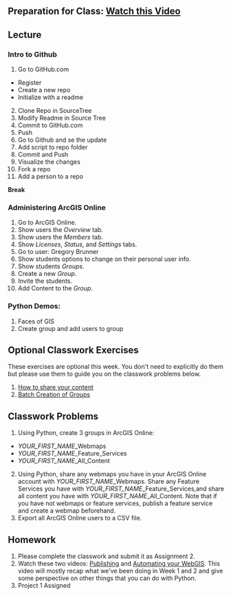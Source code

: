 ## Preparation for Class: [Watch this Video](https://www.youtube.com/watch?v=hWl4WXVZcIQ)

## Lecture
### Intro to Github
1.	Go to GitHub.com
  - Register
  -	Create a new repo
  -	Initialize with a readme
2.	Clone Repo in SourceTree
3.	Modify Readme in Source Tree
4.	Commit to GitHub.com
5.	Push
6.	Go to Github and se the update
7.	Add script to repo folder
8.	Commit and Push
9.	Visualize the changes
10.	Fork a repo
11.	Add a person to a repo

**Break**

### Administering ArcGIS Online
1. Go to ArcGIS Online.
2. Show users the *Overview* tab.
3. Show users the *Members* tab.
4. Show *Licenses*, *Status*, and *Settings* tabs.
5. Go to user: Gregory Brunner
6. Show students options to change on their personal user info.
7. Show students *Groups*.
8. Create a new *Group*.
9. Invite the students.
10. Add Content to the *Group*.

### Python Demos:
1. Faces of GIS
2. Create group and add users to group

## Optional Classwork Exercises
These exercises are optional this week. You don't need to explicitly do them but please use them to guide you on the classwork problems below.
1. [How to share your content](https://developers.arcgis.com/labs/python/share-your-content/)
1. [Batch Creation of Groups](https://developers.arcgis.com/python/sample-notebooks/batch-creation-of-groups/)

## Classwork Problems
1. Using Python, create 3 groups in ArcGIS Online: 
 - *YOUR_FIRST_NAME*_Webmaps
 - *YOUR_FIRST_NAME*_Feature_Services
 - *YOUR_FIRST_NAME*_All_Content
2. Using Python, share any webmaps you have in your ArcGIS Online account with *YOUR_FIRST_NAME*_Webmaps. Share any Feature Services you have with *YOUR_FIRST_NAME*_Feature_Services,and share all content you have with *YOUR_FIRST_NAME*_All_Content. Note that if you have not webmaps or feature services, publish a feature service and create a webmap beforehand.
3. Export all ArcGIS Online users to a CSV file.

## Homework
1. Please complete the classwork and submit it as Assignment 2.
2. Watch these two videos: [Publishing](https://www.youtube.com/watch?v=4AzOodYTHs4) and [Automating your WebGIS](https://www.youtube.com/watch?v=0LfJrk2_VRg). This video will mostly recap what we've been doing in Week 1 and 2 and give some perspective on other things that you can do with Python.
3. Project 1 Assigned
